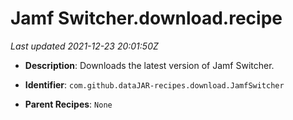 # Jamf Switcher.download.recipe

_Last updated 2021-12-23 20:01:50Z_

- **Description**: Downloads the latest version of Jamf Switcher.

- **Identifier**: `com.github.dataJAR-recipes.download.JamfSwitcher`

- **Parent Recipes**: `None`

